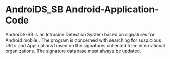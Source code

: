 # AndroiDS_SB Android-Application-Code 
AndroiDS-SB is an Intrusion Detection System based on signatures for Android mobile . 
The program is concerned with searching for suspicious URLs and Applications
based on the signatures collected from international organizations.
The signature database must always be updated.
